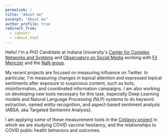 ```yaml
---
permalink: /
title: "About me"
excerpt: "About me"
author_profile: true
redirect_from: 
  - /about/
  - /about.html
---
```


Hello! I'm a PhD Candidate at Indiana University's [Center for Complex Networks and Systems](http://cnets.indiana.edu/) and [Observatory on Social Media](https://osome.iuni.iu.edu/tools/) working with [Fil Menczer](http://cnets.indiana.edu/fil/) and the [NaN group](http://cnets.indiana.edu/groups/nan/). 

My recent projects are focused on measuring influence on Twitter. In particular, I'm measuring changes in topical attention and expressed topical sentiments after exposure to suspicious content, such as bots, misinformation, and coordinated information campaigns.  I am also working on developing new tools necessary for this task, especially Deep Learning models and Natural Language Processing (NLP) systems to do keyword extraction, named entity recognition, and aspect-based sentiment analysis (ABSA, aka Targeted Sentiemnt Analysis). 

I am applying some of these measurement tools in the [CoVaxxy project](https://osome.iu.edu/tools/covaxxy) in which we are studying COVID vaccine hesitancy, and the relationships to COVID public health behaviors and outcomes.
